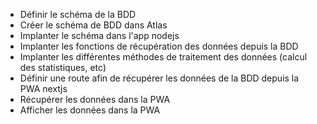 - Définir le schéma de la BDD
- Créer le schéma de BDD dans Atlas
- Implanter le schéma dans l'app nodejs
- Implanter les fonctions de récupération des données depuis la BDD
- Implanter les différentes méthodes de traitement des données (calcul des statistiques, etc)
- Définir une route afin de récupérer les données de la BDD depuis la PWA nextjs
- Récupérer les données dans la PWA
- Afficher les données dans la PWA
